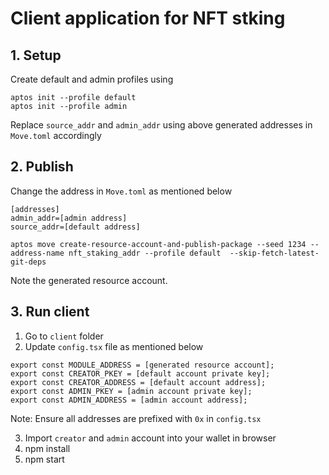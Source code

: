 # Client application for NFT stking

## 1. Setup

Create default and admin profiles using 
```
aptos init --profile default
aptos init --profile admin
```

Replace `source_addr` and `admin_addr` using above generated addresses in `Move.toml` accordingly



## 2. Publish

Change the address in `Move.toml` as mentioned below
```
[addresses]
admin_addr=[admin address]
source_addr=[default address]
```
`aptos move create-resource-account-and-publish-package --seed 1234 --address-name nft_staking_addr --profile default  --skip-fetch-latest-git-deps`

Note the generated resource account.

## 3. Run client

1. Go to `client` folder
2. Update `config.tsx` file as mentioned below
```
export const MODULE_ADDRESS = [generated resource account];
export const CREATOR_PKEY = [default account private key];
export const CREATOR_ADDRESS = [default account address];
export const ADMIN_PKEY = [admin account private key];
export const ADMIN_ADDRESS = [admin account address];
```
Note: Ensure all addresses are prefixed with `0x` in `config.tsx`

3. Import `creator` and `admin` account into your wallet in browser
4. npm install
5. npm start

